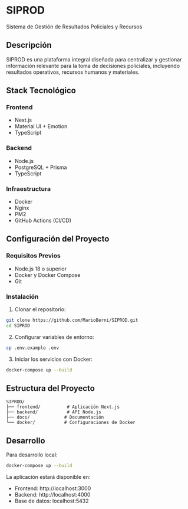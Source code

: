 # SIPROD

Sistema de Gestión de Resultados Policiales y Recursos

## Descripción
SIPROD es una plataforma integral diseñada para centralizar y gestionar información relevante para la toma de decisiones policiales, incluyendo resultados operativos, recursos humanos y materiales.

## Stack Tecnológico

### Frontend
- Next.js
- Material UI + Emotion
- TypeScript

### Backend
- Node.js
- PostgreSQL + Prisma
- TypeScript

### Infraestructura
- Docker
- Nginx
- PM2
- GitHub Actions (CI/CD)

## Configuración del Proyecto

### Requisitos Previos
- Node.js 18 o superior
- Docker y Docker Compose
- Git

### Instalación

1. Clonar el repositorio:
```bash
git clone https://github.com/MarioBerni/SIPROD.git
cd SIPROD
```

2. Configurar variables de entorno:
```bash
cp .env.example .env
```

3. Iniciar los servicios con Docker:
```bash
docker-compose up --build
```

## Estructura del Proyecto
```
SIPROD/
├── frontend/          # Aplicación Next.js
├── backend/           # API Node.js
├── docs/             # Documentación
└── docker/           # Configuraciones de Docker
```

## Desarrollo

Para desarrollo local:
```bash
docker-compose up --build
```

La aplicación estará disponible en:
- Frontend: http://localhost:3000
- Backend: http://localhost:4000
- Base de datos: localhost:5432
